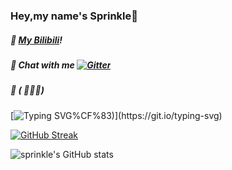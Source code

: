### Hey,my name's Sprinkle👋
##### 🎉 [My Bilibili](https://space.bilibili.com/504151731/)!
##### 🎄 Chat with me [![Gitter](https://badges.gitter.im/im-spr/chat.svg)](https://gitter.im/im-spr/chat?utm_source=badge&utm_medium=badge&utm_campaign=pr-badge&utm_content=body_badge)
##### 🎁 ( ﾟ∀。)
[![Typing SVG](https://readme-typing-svg.herokuapp.com?color=%23989898&lines=%E5%97%A8(%C2%B4-%CF%89-%60)%2C%E6%88%91%E6%98%AFSprinkle%2C%E9%AB%98%E4%B8%AD%E7%94%9F!;%E6%9C%80%E8%BF%91%E5%9C%A8%E5%AD%A6HTML%2Cjs%2Ccss%2C%E4%BC%9A%E4%B8%80%E7%82%B9Python;(%E4%B8%8D%E8%BF%87%E5%A5%BD%E5%83%8F%E5%BE%88%E4%B9%85%E6%B2%A1%E5%86%99%E8%BF%87Python%E4%BA%86...);%E5%96%9C%E6%AC%A2%E5%9C%A8%E5%8D%81%E5%AD%97%E8%A1%97%E8%81%8A%E5%A4%A9%2C%E7%8E%A9%E6%88%91%E7%9A%84%E4%B8%96%E7%95%8C(%CF%83%E2%80%B2%E2%96%BD%E2%80%B5)%E2%80%B2%E2%96%BD%E2%80%B5)%CF%83)](https://git.io/typing-svg)

[![GitHub Streak](http://github-readme-streak-stats.herokuapp.com?user=pntang&theme=tokyonight&date_format=M%20j%5B%2C%20Y%5D)](https://git.io/streak-stats)

![sprinkle's GitHub stats](https://github-readme-stats.vercel.app/api?username=pntang&theme=github_dark&show_icons=true)

